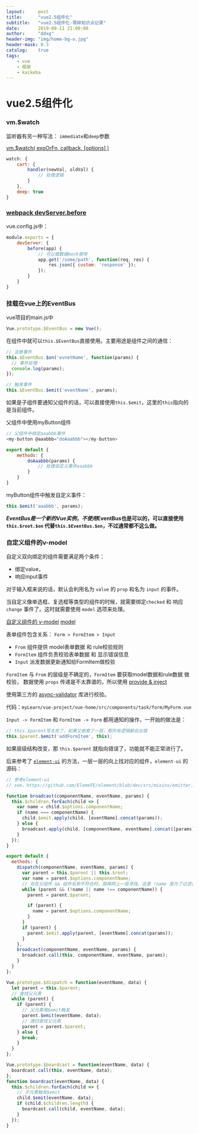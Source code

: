 ```yaml
---
layout:     post
title:      "vue2.5组件化"
subtitle:   "vue2.5组件化-零碎知识点记录"
date:       2019-08-11 21:00:00
author:     "ddxg"
header-img: "img/home-bg-o.jpg"
header-mask: 0.3
catalog:    true
tags:
    - vue
    - 框架
    - kaikeba
---
```


# vue2.5组件化

### vm.$watch
监听器有另一种写法： `immediate`和`deep`参数

[vm.$watch( expOrFn, callback, [options] )](https://cn.vuejs.org/v2/api/#vm-watch)
``` javascript
watch: {
    cart: {
        handler(newVal, oldVal) {
            // 处理逻辑
        }
    },
    deep: true
}
```

### [webpack devServer.before](https://www.webpackjs.com/configuration/dev-server/#devserver-before)
vue.config.js中： 
``` javascript
module.exports = {
    devServer: {
        before(app) {
            // 可以做数据mock使用
            app.get('/some/path', function(req, res) {
                res.json({ custom: 'response' });
            });
        }
    }
}
```

### 挂载在vue上的EventBus
vue项目的main.js中
``` javascript
Vue.prototype.$EventBus = new Vue();
```

在组件中就可以`this.$EventBus`直接使用。主要用途是组件之间的通信： 
``` javascript
// 注册事件
this.$EventBus.$on('evnetName', function(params) {
  // 事件处理
  console.log(params);
});
```
``` javascript
// 触发事件
this.$EventBus.$emit('eventName', params);
```


如果是子组件要通知父组件的话，可以直接使用`this.$emit`，这里的`this`指向的是当前组件。 

父组件中使用myButton组件
```javascript
// 父组件中绑定aaabbb事件
<my-button @aaabbb="doAaabbb"></my-button>

export default {
    methods: {
        doAaabbb(params) {
            // 处理自定义事件aaabbb
        }
    }
}
```

myButton组件中触发自定义事件： 
``` javascript
this.$emit('aaabbb', params);
```

**$EventBus是一个新的Vue实例，不使用$EventBus也是可以的，可以直接使用`this.$root.$on`
代替`this.$EventBus.$on`，不过通常都不这么做。**


### 自定义组件的v-model

自定义双向绑定的组件需要满足两个条件：
- 绑定value，
- 响应input事件

对于输入框来说的话，默认会利用名为 `value` 的 `prop` 和名为 `input` 的事件。

当自定义像单选框、复选框等类型的组件的时候，就需要绑定`checked` 和 响应 `change` 事件了。这时就需要使用 `model` 选项来处理。

[自定义组件的 v-model](https://cn.vuejs.org/v2/guide/components-custom-events.html#%E8%87%AA%E5%AE%9A%E4%B9%89%E7%BB%84%E4%BB%B6%E7%9A%84-v-model)
[model](https://cn.vuejs.org/v2/api/#model)


表单组件包含关系： `Form > FormItem > Input`
- `From` 组件提供 model表单数据 和 rule校验规则
- `FormItem` 组件负责校验表单数据 和 显示错误信息
- `Input` 派发数据更新通知给FormItem做校验


`FormItem` 与 `From` 的层级是不确定的，`FormItem` 要获取model数据和rule数据 做校验，
数据使用 `props` 传递是不太靠谱的，所以使用 [provide & inject](https://cn.vuejs.org/v2/guide/components-edge-cases.html#%E4%BE%9D%E8%B5%96%E6%B3%A8%E5%85%A5)

使用第三方的 [async-validator](https://github.com/yiminghe/async-validator) 库进行校验。

代码：`myLearn/vue-project/vue-home/src/components/task/form/MyForm.vue`

`Input -> FormItem` 和 `FormItem -> Form` 都用通知的操作，一开始的做法是：
``` javascript
// this.$parent写太死了，如果又嵌套了一层，那所有逻辑都会出错
this.$parent.$emit('addFormItem', this);
```

如果层级结构改变，那 `this.$parent` 就指向错误了，功能就不能正常进行了。

后来参考了 [`element-ui`](https://github.com/ElemeFE/element/blob/dev/src/mixins/emitter.js) 的方法，一层一层的向上找对应的组件，`element-ui` 的源码：
``` javascript
// 参考element-ui
// see，https://github.com/ElemeFE/element/blob/dev/src/mixins/emitter.js

function broadcast(componentName, eventName, params) {
  this.$children.forEach(child => {
    var name = child.$options.componentName;
    if (name === componentName) {
      child.$emit.apply(child, [eventName].concat(params));
    } else {
      broadcast.apply(child, [componentName, eventName].concat([params]));
    }
  });
}

export default {
  methods: {
    dispatch(componentName, eventName, params) {
      var parent = this.$parent || this.$root;
      var name = parent.$options.componentName;
      // 存在父组件 && 组件名称不符合时，就再网上一层寻找。这里 !name 是为了过滤普通标签，这里找的都是自定义组件
      while (parent && (!name || name !== componentName)) {
        parent = parent.$parent;

        if (parent) {
          name = parent.$options.componentName;
        }
      }
      if (parent) {
        parent.$emit.apply(parent, [eventName].concat(params));
      }
    },
    broadcast(componentName, eventName, params) {
      broadcast.call(this, componentName, eventName, params);
    }
  }
};
```

``` javascript
Vue.prototype.$dispatch = function(eventName, data) {
  let parent = this.$parent;
  // 查找父元素
  while (parent) {
    if (parent) {
      // 父元素用$emit触发
      parent.$emit(eventName, data);
      // 递归查找父元素
      parent = parent.$parent;
    } else {
      break;
    }
  }
};

Vue.prototype.$boardcast = function(eventName, data) {
  boardcast.call(this, eventName, data);
};
function boardcast(eventName, data) {
  this.$children.forEach(child => {
    // 子元素触发$emit
    child.$emit(eventName, data);
    if (child.$children.length) {
      boardcast.call(child, eventName, data);
    }
  });
}
```
